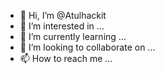 - 👋 Hi, I’m @Atulhackit
- 👀 I’m interested in ...
- 🌱 I’m currently learning ...
- 💞️ I’m looking to collaborate on ...
- 📫 How to reach me ...

<!---
Atulhackit/Atulhackit is a ✨ special ✨ repository because its `README.md` (this file) appears on your GitHub profile.
You can click the Preview link to take a look at your changes.
--->
